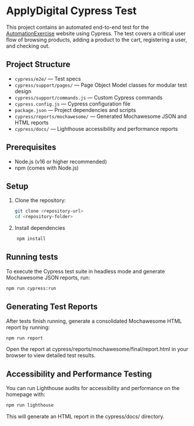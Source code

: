 # ApplyDigital Cypress Test

This project contains an automated end-to-end test for the [AutomationExercise](https://automationexercise.com/) website using Cypress. The test covers a critical user flow of browsing products, adding a product to the cart, registering a user, and checking out.

## Project Structure

- `cypress/e2e/` — Test specs
- `cypress/support/pages/` — Page Object Model classes for modular test design
- `cypress/support/commands.js` — Custom Cypress commands
- `cypress.config.js` — Cypress configuration file
- `package.json` — Project dependencies and scripts
- `cypress/reports/mochawesome/` — Generated Mochawesome JSON and HTML reports
- `cypress/docs/` — Lighthouse accessibility and performance reports

## Prerequisites

- Node.js (v16 or higher recommended)
- npm (comes with Node.js)

## Setup

1. Clone the repository:

   ```bash
   git clone <repository-url>
   cd <repository-folder>

   ```

2. Install dependencies

```bash
    npm install
```

## Running tests

To execute the Cypress test suite in headless mode and generate Mochawesome JSON reports, run:

```bash
npm run cypress:run
```

## Generating Test Reports

After tests finish running, generate a consolidated Mochawesome HTML report by running:

```bash
npm run report
```

Open the report at cypress/reports/mochawesome/final/report.html in your browser to view detailed test results.

## Accessibility and Performance Testing

You can run Lighthouse audits for accessibility and performance on the homepage with:

```bash
npm run lighthouse
```

This will generate an HTML report in the cypress/docs/ directory.